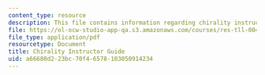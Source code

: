 ```yaml
---
content_type: resource
description: This file contains information regarding chirality instructor guide.
file: https://ol-ocw-studio-app-qa.s3.amazonaws.com/courses/res-tll-004-stem-concept-videos-fall-2013/a66680d223bc70f46578103050914234_MITRES_TLL-004F13_ChiralIG.pdf
file_type: application/pdf
resourcetype: Document
title: Chirality Instructor Guide
uid: a66680d2-23bc-70f4-6578-103050914234
---
```

